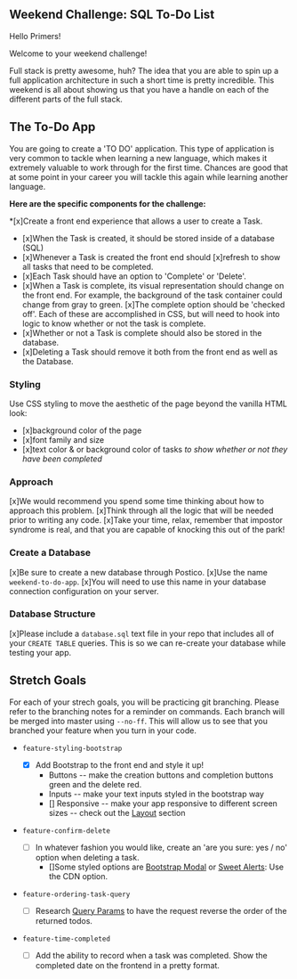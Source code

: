 
## Weekend Challenge: SQL To-Do List

Hello Primers! 

Welcome to your weekend challenge!

Full stack is pretty awesome, huh? The idea that you are able to spin up a full application architecture in such a short time is pretty incredible. This weekend is all about showing us that you have a handle on each of the different parts of the full stack. 

## The To-Do App

You are going to create a 'TO DO' application. This type of application is very common to tackle when learning a new language, which makes it extremely valuable to work through for the first time. Chances are good that at some point in your career you will tackle this again while learning another language.

**Here are the specific components for the challenge:**

*[x]Create a front end experience that allows a user to create a Task.
* [x]When the Task is created, it should be stored inside of a database (SQL)
* [x]Whenever a Task is created the front end should [x]refresh to show all tasks that need to be completed.
* [x]Each Task should have an option to 'Complete' or 'Delete'.
* [x]When a Task is complete, its visual representation should change on the front end. For example, the background of the task container could change from gray to green. [x]The complete option should be  'checked off'. Each of these are accomplished in CSS, but will need to hook into logic to know whether or not the task is complete.
* [x]Whether or not a Task is complete should also be stored in the database.
* [x]Deleting a Task should remove it both from the front end as well as the Database.

### Styling

Use CSS styling to move the aesthetic of the page beyond the vanilla HTML look:
  - [x]background color of the page
  - [x]font family and size
  - [x]text color & or background color of tasks *to show whether or not they have been completed*

### Approach

[x]We would recommend you spend some time thinking about how to approach this problem.
[x]Think through all the logic that will be needed prior to writing any code. 
[x]Take your time, relax, remember that impostor syndrome is real, and that you are capable of knocking this out of the park!

### Create a Database

[x]Be sure to create a new database through Postico. 
[x]Use the name `weekend-to-do-app`. 
[x]You will need to use this name in your database connection configuration on your server.

### Database Structure

[x]Please include a `database.sql` text file in your repo that includes all of your `CREATE TABLE` queries. 
This is so we can re-create your database while testing your app.

## Stretch Goals

For each of your strech goals, you will be practicing git branching. Please refer to the branching notes for a reminder on commands. Each branch will be merged into master using `--no-ff`. This will allow us to see that you branched your feature when you turn in your code.

- `feature-styling-bootstrap` 

    - [x] Add Bootstrap to the front end and style it up!
      -  Buttons -- make the creation buttons and completion buttons green and the delete red.
      -  Inputs -- make your text inputs styled in the bootstrap way
      - [] Responsive -- make your app responsive to different screen sizes -- check out the [Layout](https://getbootstrap.com/docs/4.1/layout/overview/) section

- `feature-confirm-delete`

    - [ ] In whatever fashion you would like, create an 'are you sure: yes / no' option when deleting a task.
        - []Some styled options are [Bootstrap Modal](https://getbootstrap.com/docs/4.0/components/modal/) or [Sweet Alerts](https://sweetalert.js.org/guides/): Use the CDN option.

- `feature-ordering-task-query` 

    - [ ]  Research [Query Params](https://expressjs.com/en/api.html#req.query) to have the request reverse the order of the returned todos. 
    
- `feature-time-completed` 

    - [ ]  Add the ability to record when a task was completed. Show the completed date on the frontend in a pretty format.
